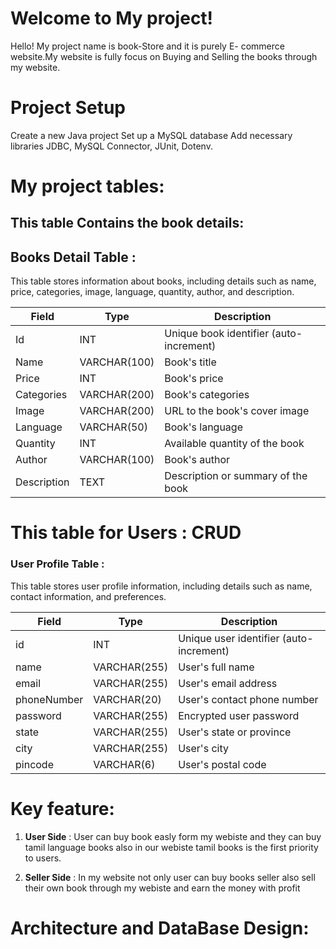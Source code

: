 # Welcome to My project!

Hello! My project name is book-Store and it is purely E- commerce website.My website is fully focus on Buying and Selling the books through my website.

# Project Setup
 Create a new Java project
 Set up a MySQL database
 Add necessary libraries
 JDBC,
 MySQL Connector,
 JUnit,
 Dotenv.

# My project tables: 

##  This table Contains the book details:

## Books Detail Table :

This table stores information about books, including details such as name, price, categories, image, language, quantity, author, and description.

| Field       | Type           | Description                            |
|-------------|----------------|----------------------------------------|
| Id          | INT            | Unique book identifier (auto-increment) |
| Name        | VARCHAR(100)   | Book's title                           |
| Price       | INT            | Book's price                           |
| Categories  | VARCHAR(200)   | Book's categories                      |
| Image       | VARCHAR(200)   | URL to the book's cover image          |
| Language    | VARCHAR(50)    | Book's language                        |
| Quantity    | INT            | Available quantity of the book         |
| Author      | VARCHAR(100)   | Book's author                          |
| Description | TEXT           | Description or summary of the book     |


# This table for Users : CRUD 

###  User Profile Table :
This table stores user profile information, including details such as name, contact information,  and preferences.

| Field        | Type           | Description                           |
|--------------|----------------|---------------------------------------|
| id           | INT            | Unique user identifier (auto-increment)|
| name         | VARCHAR(255)   | User's full name                      |
| email        | VARCHAR(255)   | User's email address                  |
| phoneNumber  | VARCHAR(20)    | User's contact phone number           |
| password     | VARCHAR(255)   | Encrypted user password               |
| state        | VARCHAR(255)   | User's state or province              |
| city         | VARCHAR(255)   | User's city                           |
| pincode      | VARCHAR(6)     | User's postal code                    |

# Key feature:
	
 1.  **User Side** : User can buy book easly form my webiste and they can buy tamil language books also in our webiste tamil books is the first priority to users.
  
 2. **Seller Side** : In my website not only user can buy books seller also sell their own book through my webiste and earn the money with profit

 #  Architecture and DataBase Design:

